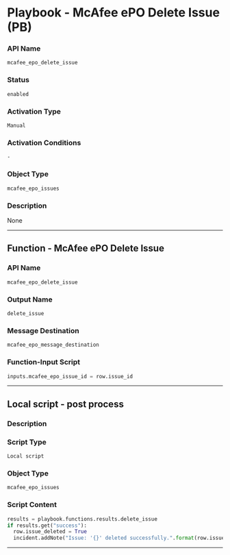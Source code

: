 <!--
    DO NOT MANUALLY EDIT THIS FILE
    THIS FILE IS AUTOMATICALLY GENERATED WITH resilient-sdk codegen
    Generated with resilient-sdk v50.0.151
-->

# Playbook - McAfee ePO Delete Issue (PB)

### API Name
`mcafee_epo_delete_issue`

### Status
`enabled`

### Activation Type
`Manual`

### Activation Conditions
`-`

### Object Type
`mcafee_epo_issues`

### Description
None


---
## Function - McAfee ePO Delete Issue

### API Name
`mcafee_epo_delete_issue`

### Output Name
`delete_issue`

### Message Destination
`mcafee_epo_message_destination`

### Function-Input Script
```python
inputs.mcafee_epo_issue_id = row.issue_id
```

---

## Local script - post process

### Description


### Script Type
`Local script`

### Object Type
`mcafee_epo_issues`

### Script Content
```python
results = playbook.functions.results.delete_issue
if results.get("success"):
  row.issue_deleted = True
  incident.addNote("Issue: '{}' deleted successfully.".format(row.issue_id))
```

---

